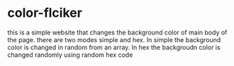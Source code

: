 # color-flciker

this is a simple website that changes the background color of main body of the page.
there are two modes simple and hex.
In simple the background color is changed in random from an array.
In hex the backgroudn color is changed randomly using random hex code
